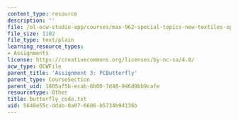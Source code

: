```yaml
---
content_type: resource
description: ''
file: /ol-ocw-studio-app/courses/mas-962-special-topics-new-textiles-spring-2010/5648e55cddab0a076686b5734b94136b_butterfly_code.txt
file_size: 1102
file_type: text/plain
learning_resource_types:
- Assignments
license: https://creativecommons.org/licenses/by-nc-sa/4.0/
ocw_type: OCWFile
parent_title: 'Assignment 3: PCButterfly'
parent_type: CourseSection
parent_uid: 1805af5b-ecab-6b00-7d48-946d9bb9cafe
resourcetype: Other
title: butterfly_code.txt
uid: 5648e55c-ddab-0a07-6686-b5734b94136b
---
```

